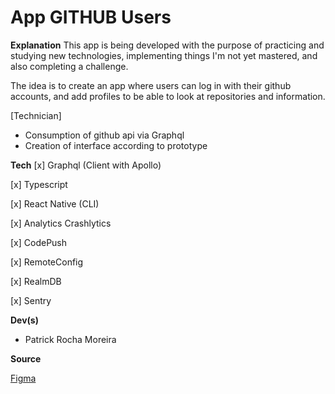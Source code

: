 # App GITHUB Users

**Explanation**
This app is being developed with the purpose of practicing and studying new technologies, implementing things I'm not yet mastered, and also completing a challenge.

The idea is to create an app where users can log in with their github accounts, and add profiles to be able to look at repositories and information.

[Technician]

  - Consumption of github api via Graphql
  - Creation of interface according to prototype

**Tech**
  [x] Graphql (Client with Apollo)

  [x] Typescript

  [x] React Native (CLI)

  [x] Analytics Crashlytics

  [x] CodePush

  [x] RemoteConfig

  [x] RealmDB

  [x] Sentry
  
**Dev(s)**
- Patrick Rocha Moreira

**Source**

[Figma](https://www.figma.com/file/uR0fFDDioCfd8uZVQnpHWW/Teste-Front-End-(Mobile)?node-id=1%3A189)